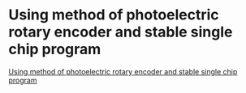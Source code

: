 # Using method of photoelectric rotary encoder and stable single chip program
[Using method of photoelectric rotary encoder and stable single chip program](https://aiwithcloud.com/2022/09/19/using_method_of_photoelectric_rotary_encoder_and_stable_single_chip_program/)